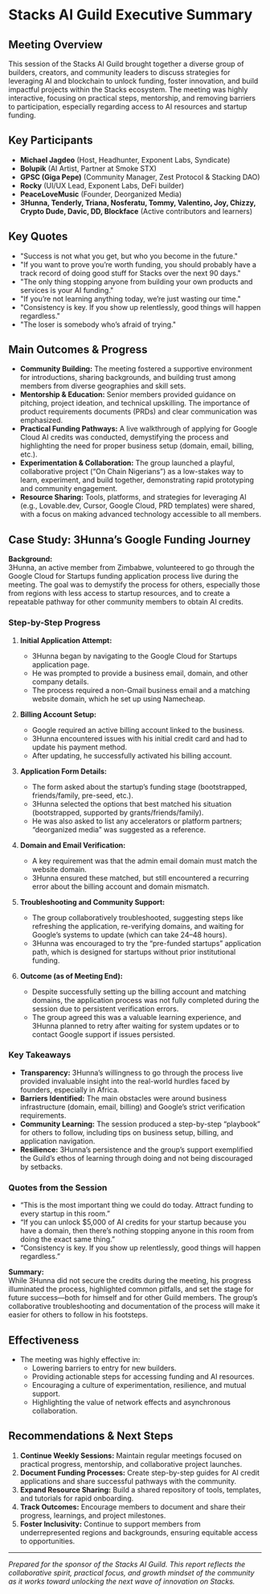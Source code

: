 # Stacks AI Guild Executive Summary

## Meeting Overview
This session of the Stacks AI Guild brought together a diverse group of builders, creators, and community leaders to discuss strategies for leveraging AI and blockchain to unlock funding, foster innovation, and build impactful projects within the Stacks ecosystem. The meeting was highly interactive, focusing on practical steps, mentorship, and removing barriers to participation, especially regarding access to AI resources and startup funding.

## Key Participants
- **Michael Jagdeo** (Host, Headhunter, Exponent Labs, Syndicate)
- **Bolupik** (AI Artist, Partner at Smoke STX)
- **GPSC (Giga Pepe)** (Community Manager, Zest Protocol & Stacking DAO)
- **Rocky** (UI/UX Lead, Exponent Labs, DeFi builder)
- **PeaceLoveMusic** (Founder, Deorganized Media)
- **3Hunna, Tenderly, Triana, Nosferatu, Tommy, Valentino, Joy, Chizzy, Crypto Dude, Davic, DD, Blockface** (Active contributors and learners)

## Key Quotes
- "Success is not what you get, but who you become in the future."
- "If you want to prove you’re worth funding, you should probably have a track record of doing good stuff for Stacks over the next 90 days."
- "The only thing stopping anyone from building your own products and services is your AI funding."
- "If you’re not learning anything today, we’re just wasting our time."
- "Consistency is key. If you show up relentlessly, good things will happen regardless."
- "The loser is somebody who’s afraid of trying."

## Main Outcomes & Progress
- **Community Building:** The meeting fostered a supportive environment for introductions, sharing backgrounds, and building trust among members from diverse geographies and skill sets.
- **Mentorship & Education:** Senior members provided guidance on pitching, project ideation, and technical upskilling. The importance of product requirements documents (PRDs) and clear communication was emphasized.
- **Practical Funding Pathways:** A live walkthrough of applying for Google Cloud AI credits was conducted, demystifying the process and highlighting the need for proper business setup (domain, email, billing, etc.).
- **Experimentation & Collaboration:** The group launched a playful, collaborative project (“On Chain Nigerians”) as a low-stakes way to learn, experiment, and build together, demonstrating rapid prototyping and community engagement.
- **Resource Sharing:** Tools, platforms, and strategies for leveraging AI (e.g., Lovable.dev, Cursor, Google Cloud, PRD templates) were shared, with a focus on making advanced technology accessible to all members.

## Case Study: 3Hunna’s Google Funding Journey

**Background:**  
3Hunna, an active member from Zimbabwe, volunteered to go through the Google Cloud for Startups funding application process live during the meeting. The goal was to demystify the process for others, especially those from regions with less access to startup resources, and to create a repeatable pathway for other community members to obtain AI credits.

### Step-by-Step Progress

1. **Initial Application Attempt:**
   - 3Hunna began by navigating to the Google Cloud for Startups application page.
   - He was prompted to provide a business email, domain, and other company details.
   - The process required a non-Gmail business email and a matching website domain, which he set up using Namecheap.

2. **Billing Account Setup:**
   - Google required an active billing account linked to the business.
   - 3Hunna encountered issues with his initial credit card and had to update his payment method.
   - After updating, he successfully activated his billing account.

3. **Application Form Details:**
   - The form asked about the startup’s funding stage (bootstrapped, friends/family, pre-seed, etc.).
   - 3Hunna selected the options that best matched his situation (bootstrapped, supported by grants/friends/family).
   - He was also asked to list any accelerators or platform partners; “deorganized media” was suggested as a reference.

4. **Domain and Email Verification:**
   - A key requirement was that the admin email domain must match the website domain.
   - 3Hunna ensured these matched, but still encountered a recurring error about the billing account and domain mismatch.

5. **Troubleshooting and Community Support:**
   - The group collaboratively troubleshooted, suggesting steps like refreshing the application, re-verifying domains, and waiting for Google’s systems to update (which can take 24–48 hours).
   - 3Hunna was encouraged to try the “pre-funded startups” application path, which is designed for startups without prior institutional funding.

6. **Outcome (as of Meeting End):**
   - Despite successfully setting up the billing account and matching domains, the application process was not fully completed during the session due to persistent verification errors.
   - The group agreed this was a valuable learning experience, and 3Hunna planned to retry after waiting for system updates or to contact Google support if issues persisted.

### Key Takeaways

- **Transparency:** 3Hunna’s willingness to go through the process live provided invaluable insight into the real-world hurdles faced by founders, especially in Africa.
- **Barriers Identified:** The main obstacles were around business infrastructure (domain, email, billing) and Google’s strict verification requirements.
- **Community Learning:** The session produced a step-by-step “playbook” for others to follow, including tips on business setup, billing, and application navigation.
- **Resilience:** 3Hunna’s persistence and the group’s support exemplified the Guild’s ethos of learning through doing and not being discouraged by setbacks.

### Quotes from the Session

- “This is the most important thing we could do today. Attract funding to every startup in this room.”
- “If you can unlock $5,000 of AI credits for your startup because you have a domain, then there’s nothing stopping anyone in this room from doing the exact same thing.”
- “Consistency is key. If you show up relentlessly, good things will happen regardless.”

**Summary:**  
While 3Hunna did not secure the credits during the meeting, his progress illuminated the process, highlighted common pitfalls, and set the stage for future success—both for himself and for other Guild members. The group’s collaborative troubleshooting and documentation of the process will make it easier for others to follow in his footsteps.

## Effectiveness
- The meeting was highly effective in:
  - Lowering barriers to entry for new builders.
  - Providing actionable steps for accessing funding and AI resources.
  - Encouraging a culture of experimentation, resilience, and mutual support.
  - Highlighting the value of network effects and asynchronous collaboration.

## Recommendations & Next Steps
1. **Continue Weekly Sessions:** Maintain regular meetings focused on practical progress, mentorship, and collaborative project launches.
2. **Document Funding Processes:** Create step-by-step guides for AI credit applications and share successful pathways with the community.
3. **Expand Resource Sharing:** Build a shared repository of tools, templates, and tutorials for rapid onboarding.
4. **Track Outcomes:** Encourage members to document and share their progress, learnings, and project milestones.
5. **Foster Inclusivity:** Continue to support members from underrepresented regions and backgrounds, ensuring equitable access to opportunities.

---

*Prepared for the sponsor of the Stacks AI Guild. This report reflects the collaborative spirit, practical focus, and growth mindset of the community as it works toward unlocking the next wave of innovation on Stacks.*
